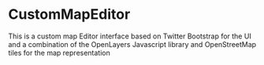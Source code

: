 CustomMapEditor
===============

This is a custom map Editor interface based on Twitter Bootstrap for the UI and a combination of the OpenLayers Javascript library and OpenStreetMap tiles for the map representation
